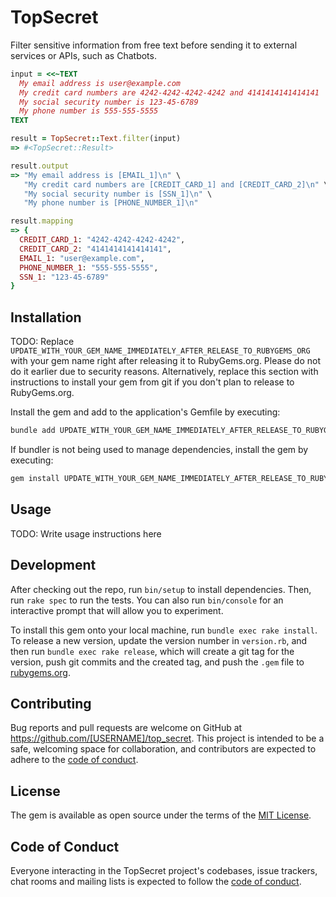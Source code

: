# TopSecret

Filter sensitive information from free text before sending it to external
services or APIs, such as Chatbots.

```ruby
input = <<~TEXT
  My email address is user@example.com
  My credit card numbers are 4242-4242-4242-4242 and 4141414141414141
  My social security number is 123-45-6789
  My phone number is 555-555-5555
TEXT

result = TopSecret::Text.filter(input)
=> #<TopSecret::Result>

result.output
=> "My email address is [EMAIL_1]\n" \
   "My credit card numbers are [CREDIT_CARD_1] and [CREDIT_CARD_2]\n" \
   "My social security number is [SSN_1]\n" \
   "My phone number is [PHONE_NUMBER_1]\n"

result.mapping
=> {
  CREDIT_CARD_1: "4242-4242-4242-4242",
  CREDIT_CARD_2: "4141414141414141",
  EMAIL_1: "user@example.com",
  PHONE_NUMBER_1: "555-555-5555",
  SSN_1: "123-45-6789"
}
```

## Installation

TODO: Replace `UPDATE_WITH_YOUR_GEM_NAME_IMMEDIATELY_AFTER_RELEASE_TO_RUBYGEMS_ORG` with your gem name right after releasing it to RubyGems.org. Please do not do it earlier due to security reasons. Alternatively, replace this section with instructions to install your gem from git if you don't plan to release to RubyGems.org.

Install the gem and add to the application's Gemfile by executing:

```bash
bundle add UPDATE_WITH_YOUR_GEM_NAME_IMMEDIATELY_AFTER_RELEASE_TO_RUBYGEMS_ORG
```

If bundler is not being used to manage dependencies, install the gem by executing:

```bash
gem install UPDATE_WITH_YOUR_GEM_NAME_IMMEDIATELY_AFTER_RELEASE_TO_RUBYGEMS_ORG
```

## Usage

TODO: Write usage instructions here

## Development

After checking out the repo, run `bin/setup` to install dependencies. Then, run `rake spec` to run the tests. You can also run `bin/console` for an interactive prompt that will allow you to experiment.

To install this gem onto your local machine, run `bundle exec rake install`. To release a new version, update the version number in `version.rb`, and then run `bundle exec rake release`, which will create a git tag for the version, push git commits and the created tag, and push the `.gem` file to [rubygems.org](https://rubygems.org).

## Contributing

Bug reports and pull requests are welcome on GitHub at https://github.com/[USERNAME]/top_secret. This project is intended to be a safe, welcoming space for collaboration, and contributors are expected to adhere to the [code of conduct](https://github.com/[USERNAME]/top_secret/blob/main/CODE_OF_CONDUCT.md).

## License

The gem is available as open source under the terms of the [MIT License](https://opensource.org/licenses/MIT).

## Code of Conduct

Everyone interacting in the TopSecret project's codebases, issue trackers, chat rooms and mailing lists is expected to follow the [code of conduct](https://github.com/[USERNAME]/top_secret/blob/main/CODE_OF_CONDUCT.md).
